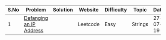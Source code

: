 S.No | Problem | Solution | Website | Difficulty | Topic | Date 
--- | --- | --- | --- | --- | --- | ---
1 | [Defanging an IP Address](https://leetcode.com/problems/defanging-an-ip-address) |  | Leetcode | Easy | Strings | 27-07-19
